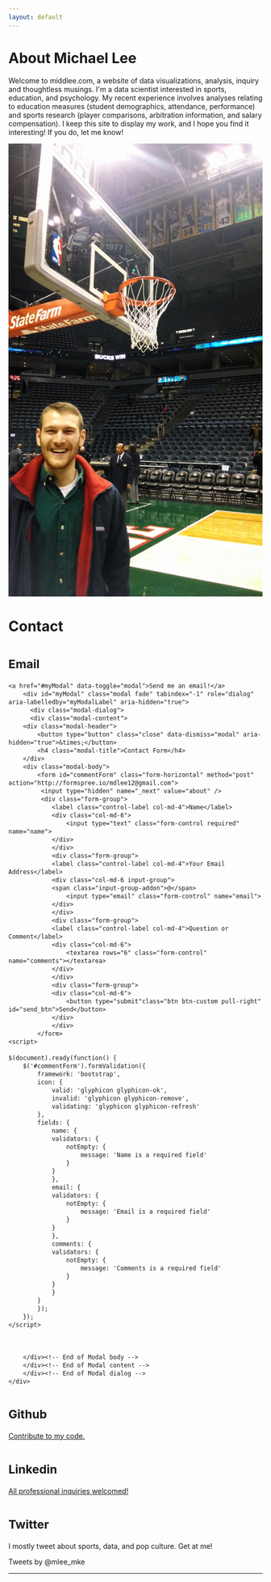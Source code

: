 ```yaml
---
layout: default
---
```


<div class="row">
<div class="container">
<div class="jumbotron">
<h1>About Michael Lee</h1>
</div></div></div>
<div class="row">
<div class="container">
<div class="col-md-12">
<p class="lead">
Welcome to middlee.com, a website of data visualizations, analysis, inquiry and thoughtless musings. I'm a data scientist interested in sports, education, and psychology. My recent experience involves analyses relating to education measures (student demographics, attendance, performance) and sports research (player comparisons, arbitration information, and salary compensation). I keep this site to display my work, and I hope you find it interesting! If you do, let me know!</p></div>
<div class="container">
<div class=".col-xs-6 col-sm-6">
<img src="/images/profile.jpg" class="img-responsive" itemprop="image" />
</div>
<div class="page-header">
  <h1>Contact</h1>
</div>
<div class=".col-xs-6 .col-sm-6">
<h1><small>Email</small></h1>

	<a href="#myModal" data-toggle="modal">Send me an email!</a>
    	<div id="myModal" class="modal fade" tabindex="-1" role="dialog" aria-labelledby="myModalLabel" aria-hidden="true">
      	  <div class="modal-dialog">
       	  <div class="modal-content">
		<div class="modal-header">
		    <button type="button" class="close" data-dismiss="modal" aria-hidden="true">&times;</button>
		    <h4 class="modal-title">Contact Form</h4>
		</div>
		<div class="modal-body">
			<form id="commentForm" class="form-horizontal" method="post" action="http://formspree.io/mdlee12@gmail.com">
			 <input type="hidden" name="_next" value="about" />
			 <div class="form-group">
				<label class="control-label col-md-4">Name</label>
				<div class="col-md-6">
				    <input type="text" class="form-control required" name="name">
				</div>
			    </div>
			    <div class="form-group">
				<label class="control-label col-md-4">Your Email Address</label>
				<div class="col-md-6 input-group">
				<span class="input-group-addon">@</span>
				    <input type="email" class="form-control" name="email">
				</div>
			    </div>
			    <div class="form-group">
				<label class="control-label col-md-4">Question or Comment</label>
				<div class="col-md-6">
				    <textarea rows="6" class="form-control" name="comments"></textarea>
				</div>
			    </div>
			    <div class="form-group">
				<div class="col-md-6">
				    <button type="submit"class="btn btn-custom pull-right" id="send_btn">Send</button>
				</div>
			    </div>
			</form>
	<script>
	   
	$(document).ready(function() {
 		$('#commentForm').formValidation({
			framework: 'bootstrap',
			icon: {
			    valid: 'glyphicon glyphicon-ok',
			    invalid: 'glyphicon glyphicon-remove',
			    validating: 'glyphicon glyphicon-refresh'
			},
			fields: {
			    name: {
				validators: {
				    notEmpty: {
				        message: 'Name is a required field'
				    }
				}
			    },
			    email: {
				validators: {
				    notEmpty: {
				        message: 'Email is a required field'
				    }
				}
			    },
			    comments: {
				validators: {
				    notEmpty: {
				        message: 'Comments is a required field'
				    }
				}
			    }
			}
		    });
		});
	</script>



        </div><!-- End of Modal body -->
        </div><!-- End of Modal content -->
        </div><!-- End of Modal dialog -->
    </div>




<h1><small>Github</small></h1>
<a href="https://github.com/mdlee12">Contribute to my code.</a>
<h1><small>Linkedin</small></h1>
<a href="https://www.linkedin.com/in/middlee">All professional inquiries welcomed!</a>
<h1><small>Twitter</small></h1>
<p class="text-justify">I mostly tweet about sports, data, and pop culture. Get at me!</p>
<div class="twitter-timeline" href="https://twitter.com/mlee_mke" data-widget-id="568835700255363072">Tweets by @mlee_mke
	<script>!function(d,s,id){var js,fjs=d.getElementsByTagName(s)[0],p=/^http:/.test(d.location)?'http':'https';if(!d.getElementById(id)){js=d.createElement(s);js.id=id;js.src=p+"://platform.twitter.com/widgets.js";fjs.parentNode.insertBefore(js,fjs);}}(document,"script","twitter-wjs");</script>
</div>
</div>
</div>
<hr></hr>

</div>
</div>
